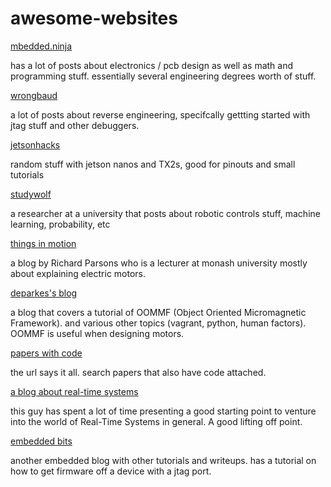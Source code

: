 # awesome-websites

[mbedded.ninja](https://blog.mbedded.ninja/)

has a lot of posts about electronics / pcb design as well as math and programming stuff. essentially several engineering degrees worth of stuff.

[wrongbaud](https://wrongbaud.github.io/)

a lot of posts about reverse engineering, specifcally gettting started with jtag stuff and other debuggers.

[jetsonhacks](https://www.jetsonhacks.com/)

random stuff with jetson nanos and TX2s, good for pinouts and small tutorials

[studywolf](https://studywolf.wordpress.com/)

a researcher at a university that posts about robotic controls stuff, machine learning, probability, etc

[things in motion](https://things-in-motion.blogspot.com/)

a blog by Richard Parsons who is a lecturer at monash university mostly about explaining electric motors.

[deparkes's blog](https://deparkes.co.uk/)

a blog that covers a tutorial of OOMMF (Object Oriented Micromagnetic Framework). and various other topics (vagrant, python, human factors). OOMMF is useful when designing motors.

[papers with code](https://cs.paperswithcode.com/)

the url says it all. search papers that also have code attached.

[a blog about real-time systems](https://blog.xiaotiandai.com/)

this guy has spent a lot of time presenting a good starting point to venture into the world of Real-Time Systems in general. A good lifting off point.

[embedded bits](https://embeddedbits.org/)

another embedded blog with other tutorials and writeups. has a tutorial on how to get firmware off a device with a jtag port.